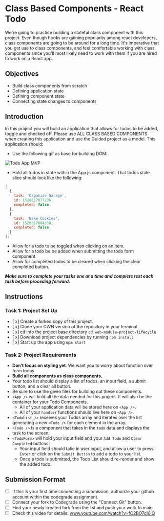 # Class Based Components - React Todo

We're going to practice building a stateful class component with this project. Even though hooks are gaining popularity among react developers, class components are going to be around for a long time. It's imperative that you get use to class components, and feel comfortable working with class components since you'll most likely need to work with them if you are hired to work on a React app.


## Objectives
- Build class components from scratch
- Defining application state
- Defining component state
- Connecting state changes to components

## Introduction
In this project you will build an application that allows for todos to be added, toggle and checked off. Please use ALL CLASS BASED COMPONENTS when creating this application and use the Guided project as a model. This application should:
- Use the following gif as base for building DOM:

![Todo App MVP](./todo.gif)

- Hold all todos in state within the App.js component. That todos state slice should look like the following:
```js
[
  {
    task: 'Organize Garage',
    id: 1528817077286,
    completed: false
  },
  {
    task: 'Bake Cookies',
    id: 1528817084358,
    completed: false
  }
];
```
- Allow for a todo to be toggled when clicking on an item.
- Allow for a todo be be added when submitting the todo form component.
- Allow for completed todos to be cleared when clicking the clear completed button.


***Make sure to complete your tasks one at a time and complete test each task before proceding forward.***

## Instructions
### Task 1: Project Set Up
* [ x] Create a forked copy of this project.
* [ x] Clone your OWN version of the repository in your terminal
* [ x] cd into the project base directory `cd web-module-project-lifecycle`
* [ x] Download project dependencies by running `npm install`
* [ x] Start up the app using `npm start`

### Task 2: Project Requirements
- **Don't focus on styling yet**. We want you to worry about function over form today.
- **Build all components as class components.**
- Your todo list should display a list of todos, an input field, a submit button, and a clear all button.
- Be sure to use the given files for building out these components.
- `<App />` will hold all the data needed for this project. It will also be the container for your Todo Components.
  - All of your application data will be stored here on `<App />`.
  - All of your `handler` functions should live here on `<App />`.
- `<TodoList />` receives your Todos array and iterates over the list generating a new `<Todo />` for each element in the array.
- `<Todo />` is a component that takes in the `todo` data and displays the task to the screen.
- `<TodoForm>` will hold your input field and your `Add Todo` and `Clear Completed` buttons.
  - Your input field should take in user input, and allow a user to press `Enter` or click on the `Submit Button` to add a todo to your list.
  - Once a todo is submitted, the Todo List should re-render and show the added todo.

## Submission Format
- [ ] If this is your first time connecting a submission, authorize your github account within the codegrade assignment.
- [ ] Connect your fork to Codegrade using the "Connect Git" button.
- [ ] Find your newly created fork from the list and push your work to main.
- [ ] Check this video for details: www.youtube.com/watch?v=fC2BO7dI6IQ
